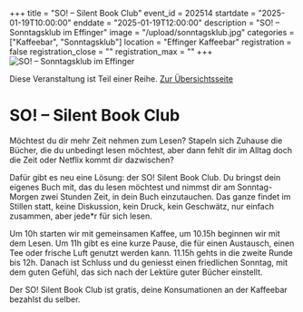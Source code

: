 +++
title = "SO! – Silent Book Club"
event_id = 202514
startdate = "2025-01-19T10:00:00"
enddate = "2025-01-19T12:00:00"
description = "SO! – Sonntagsklub im Effinger"
image = "/upload/sonntagsklub.jpg"
categories = ["Kaffeebar", "Sonntagsklub"]
location = "Effinger Kaffeebar"
registration = false
registration_close = ""
registration_max = ""
+++
![SO! – Sonntagsklub im Effinger](/upload/sonntagsklub.jpg)
       
Diese Veranstaltung ist Teil einer Reihe. [Zur Übersichtsseite](/sonntagsklub/#t)

# SO! – Silent Book Club

Möchtest du dir mehr Zeit nehmen zum Lesen? Stapeln sich Zuhause die Bücher, die du unbedingt lesen 
möchtest, aber dann fehlt dir im Alltag doch die Zeit oder Netflix kommt dir dazwischen?

Dafür gibt es neu eine Lösung: der SO! Silent Book Club. Du bringst dein eigenes Buch mit, das du lesen 
möchtest und nimmst dir am Sonntag-Morgen zwei Stunden Zeit, in dein Buch einzutauchen. Das ganze 
findet im Stillen statt, keine Diskussion, kein Druck, kein Geschwätz, nur einfach zusammen, aber 
jede*r für sich lesen.

Um 10h starten wir mit gemeinsamen Kaffee, um 10.15h beginnen wir mit dem Lesen. Um 11h gibt es eine 
kurze Pause, die für einen Austausch, einen Tee oder frische Luft genutzt werden kann. 11.15h gehts 
in die zweite Runde bis 12h. Danach ist Schluss und du geniesst einen friedlichen Sonntag, mit dem 
guten Gefühl, das sich nach der Lektüre guter Bücher einstellt.

Der SO! Silent Book Club ist gratis, deine Konsumationen an der Kaffeebar bezahlst du selber.
